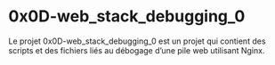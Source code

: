 # 0x0D-web_stack_debugging_0

Le projet 0x0D-web_stack_debugging_0 est un projet qui contient des scripts et des fichiers liés au débogage d’une pile web utilisant Nginx.
